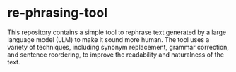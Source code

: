 # re-phrasing-tool
This repository contains a simple tool to rephrase text generated by a large language model (LLM) to make it sound more human. The tool uses a variety of techniques, including synonym replacement, grammar correction, and sentence reordering, to improve the readability and naturalness of the text.
